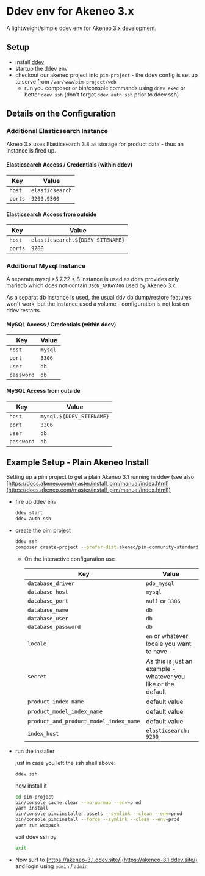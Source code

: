 # Ddev env for Akeneo 3.x

A  lightweight/simple ddev env for Akeneo 3.x development.

## Setup

* install [ddev](https://ddev.readthedocs.io/en/stable/)
* startup the ddev env
* checkout our akeneo project into `pim-project` - the ddev config is set up to serve from `/var/www/pim-project/web`
  * run you composer or bin/console commands using `ddev exec` or better `ddev ssh` (don't forget `ddev auth ssh` prior to ddev ssh)

## Details on the Configuration

### Additional Elasticsearch Instance

Akneo 3.x uses Elasticsearch 3.8 as storage for product data - thus an instance is fired up.

#### Elasticsearch Access / Credentials (within ddev)

| Key     | Value           |
|---------|-----------------|
| `host`  | `elasticsearch` |
| `ports` | `9200,9300`     |

#### Elasticsearch Access from outside

| Key     | Value                            |
|---------|----------------------------------|
| `host`  | `elasticsearch.${DDEV_SITENAME}` |
| `ports` | `9200`                           |

### Additional Mysql Instance

A separate mysql >5.7.22 < 8 instance is used as ddev provides only mariadb which does not contain `JSON_ARRAYAGG` used by Akeneo 3.x.

As a separat db instance is used, the usual ddv db dump/restore features won't work, but the instance used a volume - configuration is not lost on ddev restarts.

#### MySQL Access / Credentials (within ddev)

| Key        | Value   |
|------------|---------|
| `host`     | `mysql` |
| `port`     | `3306`  |
| `user`     | `db`    |
| `password` | `db`    |

#### MySQL Access from outside

| Key        | Value                    |
|------------|--------------------------|
| `host`     | `mysql.${DDEV_SITENAME}` |
| `port`     | `3306`                   |
| `user`     | `db`                     |
| `password` | `db`                     |

## Example Setup - Plain Akeneo Install

Setting up a pim project to get a plain Akeneo 3.1 running in ddev (see also [https://docs.akeneo.com/master/install_pim/manual/index.html](https://docs.akeneo.com/master/install_pim/manual/index.html))

* fire up ddev env
  
  ```bash
  ddev start
  ddev auth ssh
  ```

* create the pim project
  
  ```bash
  ddev ssh
  composer create-project --prefer-dist akeneo/pim-community-standard . pim-project "3.1.*@stable"
  ```

  * On the interactive configuration use
  
    | Key                                    | Value                                                         |
    |----------------------------------------|---------------------------------------------------------------|
    | `database_driver`                      | `pdo_mysql`                                                   |
    | `database_host`                        | `mysql`                                                       |
    | `database_port`                        | `null` or `3306`                                              |
    | `database_name`                        | `db`                                                          |
    | `database_user`                        | `db`                                                          |
    | `database_password`                    | `db`                                                          |
    | `locale`                               | `en` or whatever locale you want to have                      |
    | `secret`                               | As this is just an example - whatever you like or the default |
    | `product_index_name`                   | default value                                                 |
    | `product_model_index_name`             | default value                                                 |
    | `product_and_product_model_index_name` | default value                                                 |
    | `index_host`                           | `elasticsearch: 9200`                                         |

* run the installer
  
  just in case you left the ssh shell above:
  
  ```bash
  ddev ssh
  ```

  now install it

  ```bash
  cd pim-project
  bin/console cache:clear --no-warmup --env=prod
  yarn install
  bin/console pim:installer:assets --symlink --clean --env=prod
  bin/console pim:install --force --symlink --clean --env=prod
  yarn run webpack
  ```

  exit ddev ssh by
  
  ```bash
  exit
  ```

* Now surf to [https://akeneo-3.1.ddev.site/](https://akeneo-3.1.ddev.site/) and login using `admin` / `admin`
